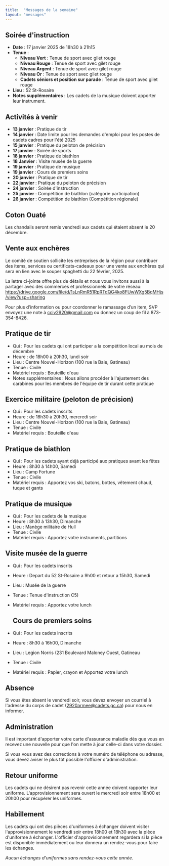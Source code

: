 ```yaml
---
title:  "Messages de la semaine"
layout: "messages"
---
```

 
## Soirée d'instruction  

- **Date** : 17 janvier 2025 de 18h30 à 21h15
- **Tenue** :
  - **Niveau Vert** : Tenue de sport avec gilet rouge
  - **Niveau Rouge** : Tenue de sport avec gilet rouge
  - **Niveau Argent** : Tenue de sport avec gilet rouge
  - **Niveau Or** : Tenue de sport avec gilet rouge
  - **Cadets séniors et position sur parade** : Tenue de sport avec gilet rouge
- **Lieu** : 52 St-Rosaire 
- **Notes supplémentaires** : Les cadets de la musique doivent apporter leur instrument.  

   
## Activités à venir
 
- **13 janvier** : Pratique de tir
- **14 janvier** : Date limite pour les demandes d'emploi pour les postes de cadets cadres pour l'été 2025
- **15 janvier** : Pratique du peloton de précision
- **17 janvier** : Soirée de sports
- **18 janvier** : Pratique de biathlon
- **18 Janvier** : Visite musée de la guerre
- **19 janvier** : Pratique de musique
- **19 janvier** : Cours de premiers soins
- **20 janvier** : Pratique de tir
- **22 janvier** : Pratique du peloton de précision
- **24 janvier** : Soirée d'instruction
- **25 janvier** : Compétition de biathlon (catégorie participation)
- **26 janvier** : Compétition de biathlon (Compétition régionale)

## Coton Ouaté 

Les chandails seront remis vendredi aux cadets qui étaient absent le 20 décembre.

## Vente aux enchères

Le comité de soutien sollicite les entreprises de la région pour contribuer des items, services ou certificats-cadeaux pour une vente aux enchères qui sera en lien avec le souper spaghetti du 22 février, 2025.

La lettre ci-jointe offre plus de détails et nous vous invitons aussi à la partager avec des commerces et professionnels de votre réseau:  <https://drive.google.com/file/d/1sLnRmR51RpRTdQG4ko8FUwWXg5BqMHjs/view?usp=sharing>

Pour plus d’information ou pour coordonner le ramassage d’un item, SVP envoyez une note à <cciv2920@gmail.com> ou donnez un coup de fil à 873-354-8426.

## Pratique de tir 

- Qui :  Pour les cadets qui ont participer a la compétition local au mois de décembre
- Heure : de 18h00 à 20h30, lundi soir
- Lieu : Centre Nouvel-Horizon (100 rue la Baie, Gatineau) 
- Tenue : Civile
- Matériel requis : Bouteille d'eau
- Notes supplémentaires : Nous allons procéder à l'ajustement des carabines pour les membres de l'équipe de tir durant cette pratique

## Exercice militaire (peloton de précision)

- Qui :  Pour les cadets inscrits 
- Heure : de 18h30 à 20h30, mercredi soir
- Lieu : Centre Nouvel-Horizon (100 rue la Baie, Gatineau) 
- Tenue : Civile
- Matériel requis : Bouteille d'eau

## Pratique de biathlon

- Qui :  Pour les cadets ayant déjà participé aux pratiques avant les fêtes
- Heure : 8h30 à 14h00, Samedi
- Lieu : Camp Fortune
- Tenue : Civile 
- Matériel requis : Apportez vos ski, batons, bottes, vêtement chaud, tuque et gants

## Pratique de musique

- Qui :  Pour les cadets de la musique  
- Heure : 8h30 à 13h30, Dimanche
- Lieu : Manège militaire de Hull
- Tenue : Civile 
- Matériel requis : Apportez votre instruments, partitions 

## Visite musée de la guerre
- Qui :  Pour les cadets inscrits 
- Heure : Depart du 52 St-Rosaire a 9h00 et retour a 15h30, Samedi
- Lieu : Musée de la guerre
- Tenue : Tenue d'instruction C5)
- Matériel requis : Apportez votre lunch

  ## Cours de premiers soins
- Qui :  Pour les cadets inscrits
- Heure : 8h30 à 16h00, Dimanche
- Lieu : Legion Norris (231 Boulevard Maloney Ouest, Gatineau
- Tenue : Civile 
- Matériel requis : Papier, crayon et Apportez votre lunch

## Absence

Si vous êtes absent le vendredi soir, vous devez envoyer un courriel à l'adresse du corps de cadet (<2920armee@cadets.gc.ca>) pour nous en informer.

## Administration

Il est important d'apporter votre carte d'assurance maladie dès que vous en recevez une nouvelle pour que l'on mette à jour celle-ci dans votre dossier.

Si vous vous avez des corrections à votre numéro de téléphone ou adresse, vous devez aviser le plus tôt possible l'officier d'administration. 

## Retour uniforme

Les cadets qui ne désirent pas revenir cette année doivent rapporter leur uniforme. L'approvisionnement sera ouvert le mercredi soir entre 18h00 et 20h00 pour récupérer les uniformes.

## Habillement

Les cadets qui ont des pièces d'uniformes à échanger doivent visiter l'approvisionnement le vendredi soir entre 18h00 et 18h30 avec la pièce d'uniforme à échanger. L'officier d'approvisionnement regardera si la pièce est disponible immédiatement ou leur donnera un rendez-vous pour faire les échanges.

*Aucun échanges d'uniformes sans rendez-vous cette année.*

